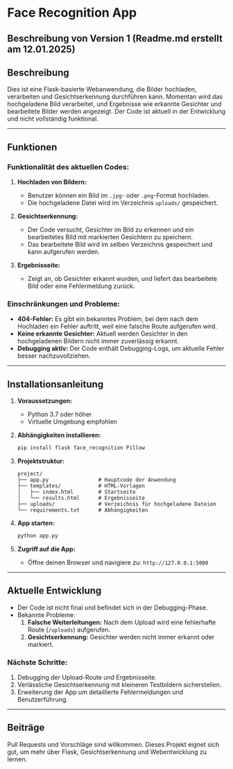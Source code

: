 # Face Recognition App

## Beschreibung von Version 1 (Readme.md erstellt am 12.01.2025)

## Beschreibung
Dies ist eine Flask-basierte Webanwendung, die Bilder hochladen, verarbeiten und Gesichtserkennung durchführen kann. Momentan wird das hochgeladene Bild verarbeitet, und Ergebnisse wie erkannte Gesichter und bearbeitete Bilder werden angezeigt. Der Code ist aktuell in der Entwicklung und nicht vollständig funktional.

---

## **Funktionen**

### **Funktionalität des aktuellen Codes:**
1. **Hochladen von Bildern:**
   - Benutzer können ein Bild im `.jpg`- oder `.png`-Format hochladen.
   - Die hochgeladene Datei wird im Verzeichnis `uploads/` gespeichert.

2. **Gesichtserkennung:**
   - Der Code versucht, Gesichter im Bild zu erkennen und ein bearbeitetes Bild mit markierten Gesichtern zu speichern.
   - Das bearbeitete Bild wird im selben Verzeichnis gespeichert und kann aufgerufen werden.

3. **Ergebnisseite:**
   - Zeigt an, ob Gesichter erkannt wurden, und liefert das bearbeitete Bild oder eine Fehlermeldung zurück.

### **Einschränkungen und Probleme:**
- **404-Fehler:** Es gibt ein bekanntes Problem, bei dem nach dem Hochladen ein Fehler auftritt, weil eine falsche Route aufgerufen wird.
- **Keine erkannte Gesichter:** Aktuell werden Gesichter in den hochgeladenen Bildern nicht immer zuverlässig erkannt.
- **Debugging aktiv:** Der Code enthält Debugging-Logs, um aktuelle Fehler besser nachzuvollziehen.

---

## **Installationsanleitung**

1. **Voraussetzungen:**
   - Python 3.7 oder höher
   - Virtuelle Umgebung empfohlen

2. **Abhängigkeiten installieren:**
   ```bash
   pip install flask face_recognition Pillow
   ```

3. **Projektstruktur:**
   ```
   project/
   ├── app.py                # Hauptcode der Anwendung
   ├── templates/            # HTML-Vorlagen
   │   ├── index.html        # Startseite
   │   └── results.html      # Ergebnisseite
   ├── uploads/              # Verzeichnis für hochgeladene Dateien
   └── requirements.txt      # Abhängigkeiten
   ```

4. **App starten:**
   ```bash
   python app.py
   ```

5. **Zugriff auf die App:**
   - Öffne deinen Browser und navigiere zu: `http://127.0.0.1:5000`

---

## **Aktuelle Entwicklung**
- Der Code ist nicht final und befindet sich in der Debugging-Phase.
- Bekannte Probleme:
  1. **Falsche Weiterleitungen:** Nach dem Upload wird eine fehlerhafte Route (`/uploads`) aufgerufen.
  2. **Gesichtserkennung:** Gesichter werden nicht immer erkannt oder markiert.

### **Nächste Schritte:**
1. Debugging der Upload-Route und Ergebnisseite.
2. Verlässliche Gesichtserkennung mit kleineren Testbildern sicherstellen.
3. Erweiterung der App um detaillierte Fehlermeldungen und Benutzerführung.

---

## Beiträge
Pull Requests und Vorschläge sind willkommen. Dieses Projekt eignet sich gut, um mehr über Flask, Gesichtserkennung und Webentwicklung zu lernen.

